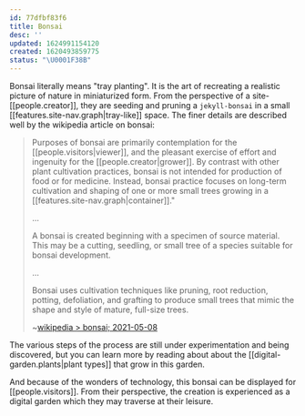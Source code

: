 ```yaml
---
id: 77dfbf83f6
title: Bonsai
desc: ''
updated: 1624991154120
created: 1620493859775
status: "\U0001F38B"
---
```


Bonsai literally means "tray planting". It is the art of recreating a realistic picture of nature in miniaturized form. From the perspective of a site-[[people.creator]], they are seeding and pruning a `jekyll-bonsai` in a small [[features.site-nav.graph|tray-like]] space. The finer details are described well by the wikipedia article on bonsai:

> Purposes of bonsai are primarily contemplation for the [[people.visitors|viewer]], and the pleasant exercise of effort and ingenuity for the [[people.creator|grower]]. By contrast with other plant cultivation practices, bonsai is not intended for production of food or for medicine. Instead, bonsai practice focuses on long-term cultivation and shaping of one or more small trees growing in a [[features.site-nav.graph|container]]."
>
> ...
>
> A bonsai is created beginning with a specimen of source material. This may be a cutting, seedling, or small tree of a species suitable for bonsai development.
>
> ...
>
> Bonsai uses cultivation techniques like pruning, root reduction, potting, defoliation, and grafting to produce small trees that mimic the shape and style of mature, full-size trees.
>
> ~[wikipedia > bonsai; 2021-05-08](https://en.wikipedia.org/wiki/Bonsai)

The various steps of the process are still under experimentation and being discovered, but you can learn more by reading about about the [[digital-garden.plants|plant types]] that grow in this garden.

And because of the wonders of technology, this bonsai can be displayed for [[people.visitors]]. From their perspective, the creation is experienced as a digital garden which they may traverse at their leisure.
